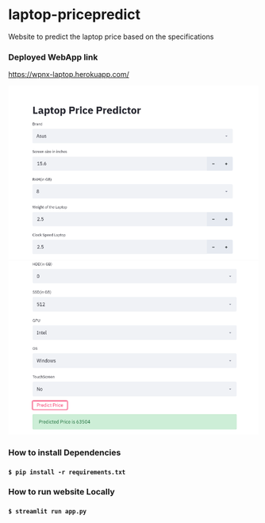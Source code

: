 # laptop-pricepredict
Website to predict the laptop price based on the specifications

### Deployed WebApp link
https://wpnx-laptop.herokuapp.com/

<img src="images/s1.png" width="600"  > 
<img src="images/s3.png" width="600"  >


### How to install Dependencies
#### `$ pip install -r requirements.txt`

### How to run website Locally
#### `$ streamlit run app.py`

